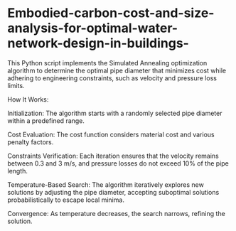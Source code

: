 # Embodied-carbon-cost-and-size-analysis-for-optimal-water-network-design-in-buildings-
This Python script implements the Simulated Annealing optimization algorithm to determine the optimal pipe diameter that minimizes cost while adhering to engineering constraints, such as velocity and pressure loss limits.

How It Works:

Initialization: The algorithm starts with a randomly selected pipe diameter within a predefined range.

Cost Evaluation: The cost function considers material cost and various penalty factors.

Constraints Verification: Each iteration ensures that the velocity remains between 0.3 and 3 m/s, and pressure losses do not exceed 10% of the pipe length.

Temperature-Based Search: The algorithm iteratively explores new solutions by adjusting the pipe diameter, accepting suboptimal solutions probabilistically to escape local minima.

Convergence: As temperature decreases, the search narrows, refining the solution.
